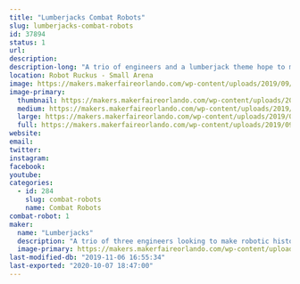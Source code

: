 ```yaml
---
title: "Lumberjacks Combat Robots"
slug: lumberjacks-combat-robots
id: 37894
status: 1
url: 
description:
description-long: "A trio of engineers and a lumberjack theme hope to make an impact at Robot Ruckus!"
location: Robot Ruckus - Small Arena
image: https://makers.makerfaireorlando.com/wp-content/uploads/2019/09/vert3armor1-1024x791.jpg
image-primary:
  thumbnail: https://makers.makerfaireorlando.com/wp-content/uploads/2019/09/vert3armor1-150x150.jpg
  medium: https://makers.makerfaireorlando.com/wp-content/uploads/2019/09/vert3armor1-300x232.jpg
  large: https://makers.makerfaireorlando.com/wp-content/uploads/2019/09/vert3armor1-1024x791.jpg
  full: https://makers.makerfaireorlando.com/wp-content/uploads/2019/09/vert3armor1.jpg
website: 
email: 
twitter: 
instagram: 
facebook: 
youtube: 
categories:
  - id: 284
    slug: combat-robots
    name: Combat Robots
combat-robot: 1
maker:
  name: "Lumberjacks"
  description: "A trio of three engineers looking to make robotic history"
  image-primary: https://makers.makerfaireorlando.com/wp-content/uploads/2019/11/lumberjacks.jpg
last-modified-db: "2019-11-06 16:55:34"
last-exported: "2020-10-07 18:47:00"
---
```

